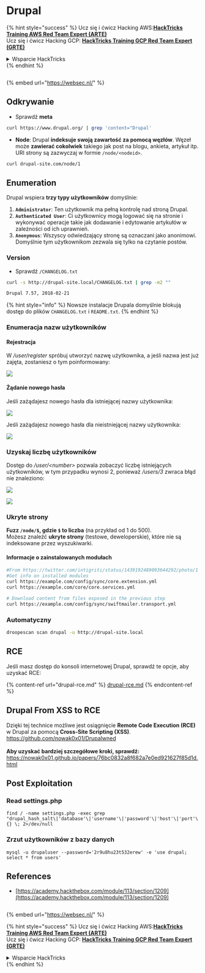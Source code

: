# Drupal

{% hint style="success" %}
Ucz się i ćwicz Hacking AWS:<img src="/.gitbook/assets/arte.png" alt="" data-size="line">[**HackTricks Training AWS Red Team Expert (ARTE)**](https://training.hacktricks.xyz/courses/arte)<img src="/.gitbook/assets/arte.png" alt="" data-size="line">\
Ucz się i ćwicz Hacking GCP: <img src="/.gitbook/assets/grte.png" alt="" data-size="line">[**HackTricks Training GCP Red Team Expert (GRTE)**<img src="/.gitbook/assets/grte.png" alt="" data-size="line">](https://training.hacktricks.xyz/courses/grte)

<details>

<summary>Wsparcie HackTricks</summary>

* Sprawdź [**plany subskrypcyjne**](https://github.com/sponsors/carlospolop)!
* **Dołącz do** 💬 [**grupy Discord**](https://discord.gg/hRep4RUj7f) lub [**grupy telegram**](https://t.me/peass) lub **śledź** nas na **Twitterze** 🐦 [**@hacktricks\_live**](https://twitter.com/hacktricks\_live)**.**
* **Dziel się sztuczkami hackingowymi, przesyłając PR-y do** [**HackTricks**](https://github.com/carlospolop/hacktricks) i [**HackTricks Cloud**](https://github.com/carlospolop/hacktricks-cloud) repozytoriów na githubie.

</details>
{% endhint %}

<figure><img src="https://pentest.eu/RENDER_WebSec_10fps_21sec_9MB_29042024.gif" alt=""><figcaption></figcaption></figure>

{% embed url="https://websec.nl/" %}

## Odkrywanie

* Sprawdź **meta**
```bash
curl https://www.drupal.org/ | grep 'content="Drupal'
```
* **Node**: Drupal **indeksuje swoją zawartość za pomocą węzłów**. Węzeł może **zawierać cokolwiek** takiego jak post na blogu, ankieta, artykuł itp. URI strony są zazwyczaj w formie `/node/<nodeid>`.
```bash
curl drupal-site.com/node/1
```
## Enumeration

Drupal wspiera **trzy typy użytkowników** domyślnie:

1. **`Administrator`**: Ten użytkownik ma pełną kontrolę nad stroną Drupal.
2. **`Authenticated User`**: Ci użytkownicy mogą logować się na stronie i wykonywać operacje takie jak dodawanie i edytowanie artykułów w zależności od ich uprawnień.
3. **`Anonymous`**: Wszyscy odwiedzający stronę są oznaczani jako anonimowi. Domyślnie tym użytkownikom zezwala się tylko na czytanie postów.

### Version

* Sprawdź `/CHANGELOG.txt`
```bash
curl -s http://drupal-site.local/CHANGELOG.txt | grep -m2 ""

Drupal 7.57, 2018-02-21
```
{% hint style="info" %}
Nowsze instalacje Drupala domyślnie blokują dostęp do plików `CHANGELOG.txt` i `README.txt`.
{% endhint %}

### Enumeracja nazw użytkowników

#### Rejestracja

W _/user/register_ spróbuj utworzyć nazwę użytkownika, a jeśli nazwa jest już zajęta, zostaniesz o tym poinformowany:

![](<../../../.gitbook/assets/image (328).png>)

#### Żądanie nowego hasła

Jeśli zażądajesz nowego hasła dla istniejącej nazwy użytkownika:

![](<../../../.gitbook/assets/image (903).png>)

Jeśli zażądajesz nowego hasła dla nieistniejącej nazwy użytkownika:

![](<../../../.gitbook/assets/image (307).png>)

### Uzyskaj liczbę użytkowników

Dostęp do _/user/\<number>_ pozwala zobaczyć liczbę istniejących użytkowników, w tym przypadku wynosi 2, ponieważ _/users/3_ zwraca błąd nie znaleziono:

![](<../../../.gitbook/assets/image (333).png>)

![](<../../../.gitbook/assets/image (227) (1) (1) (1).png>)

### Ukryte strony

**Fuzz `/node/$`, gdzie `$` to liczba** (na przykład od 1 do 500).\
Możesz znaleźć **ukryte strony** (testowe, deweloperskie), które nie są indeksowane przez wyszukiwarki.

#### Informacje o zainstalowanych modułach
```bash
#From https://twitter.com/intigriti/status/1439192489093644292/photo/1
#Get info on installed modules
curl https://example.com/config/sync/core.extension.yml
curl https://example.com/core/core.services.yml

# Download content from files exposed in the previous step
curl https://example.com/config/sync/swiftmailer.transport.yml
```
### Automatyczny
```bash
droopescan scan drupal -u http://drupal-site.local
```
## RCE

Jeśli masz dostęp do konsoli internetowej Drupal, sprawdź te opcje, aby uzyskać RCE:

{% content-ref url="drupal-rce.md" %}
[drupal-rce.md](drupal-rce.md)
{% endcontent-ref %}

## Drupal From XSS to RCE
Dzięki tej technice możliwe jest osiągnięcie **Remote Code Execution (RCE)** w Drupal za pomocą **Cross-Site Scripting (XSS)**. https://github.com/nowak0x01/Drupalwned
<br><br>
**Aby uzyskać bardziej szczegółowe kroki, sprawdź:** https://nowak0x01.github.io/papers/76bc0832a8f682a7e0ed921627f85d1d.html

## Post Exploitation

### Read settings.php
```
find / -name settings.php -exec grep "drupal_hash_salt\|'database'\|'username'\|'password'\|'host'\|'port'\|'driver'\|'prefix'" {} \; 2>/dev/null
```
### Zrzut użytkowników z bazy danych
```
mysql -u drupaluser --password='2r9u8hu23t532erew' -e 'use drupal; select * from users'
```
## References

* [https://academy.hackthebox.com/module/113/section/1209](https://academy.hackthebox.com/module/113/section/1209)

<figure><img src="https://pentest.eu/RENDER_WebSec_10fps_21sec_9MB_29042024.gif" alt=""><figcaption></figcaption></figure>

{% embed url="https://websec.nl/" %}

{% hint style="success" %}
Ucz się i ćwicz Hacking AWS:<img src="/.gitbook/assets/arte.png" alt="" data-size="line">[**HackTricks Training AWS Red Team Expert (ARTE)**](https://training.hacktricks.xyz/courses/arte)<img src="/.gitbook/assets/arte.png" alt="" data-size="line">\
Ucz się i ćwicz Hacking GCP: <img src="/.gitbook/assets/grte.png" alt="" data-size="line">[**HackTricks Training GCP Red Team Expert (GRTE)**<img src="/.gitbook/assets/grte.png" alt="" data-size="line">](https://training.hacktricks.xyz/courses/grte)

<details>

<summary>Wsparcie HackTricks</summary>

* Sprawdź [**plany subskrypcyjne**](https://github.com/sponsors/carlospolop)!
* **Dołącz do** 💬 [**grupy Discord**](https://discord.gg/hRep4RUj7f) lub [**grupy telegramowej**](https://t.me/peass) lub **śledź** nas na **Twitterze** 🐦 [**@hacktricks\_live**](https://twitter.com/hacktricks\_live)**.**
* **Dziel się trikami hackingowymi, przesyłając PR-y do** [**HackTricks**](https://github.com/carlospolop/hacktricks) i [**HackTricks Cloud**](https://github.com/carlospolop/hacktricks-cloud) repozytoriów na githubie.

</details>
{% endhint %}
